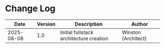 # Change Log

| Date | Version | Description | Author |
|------|---------|-------------|---------|
| 2025-08-08 | 1.0 | Initial fullstack architecture creation | Winston (Architect) |
